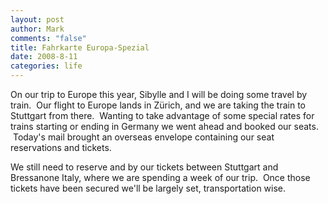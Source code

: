 ```yaml
--- 
layout: post
author: Mark
comments: "false"
title: Fahrkarte Europa-Spezial
date: 2008-8-11
categories: life
---
```

On our trip to Europe this year, Sibylle and I will be doing some travel by train.  Our flight to Europe lands in Zürich, and we are taking the train to Stuttgart from there.  Wanting to take advantage of some special rates for trains starting or ending in Germany we went ahead and booked our seats.  Today's mail brought an overseas envelope containing our seat reservations and tickets.

We still need to reserve and by our tickets between Stuttgart and Bressanone Italy, where we are spending a week of our trip.  Once those tickets have been secured we'll be largely set, transportation wise.
